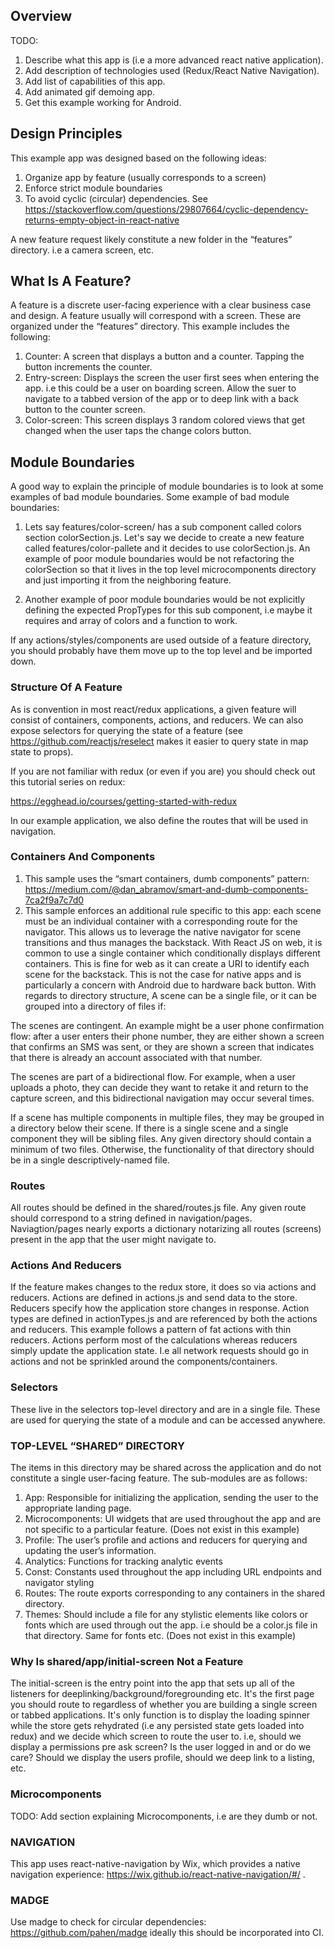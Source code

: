 ## Overview

TODO:

1) Describe what this app is (i.e a more advanced react native application).
2) Add description of technologies used (Redux/React Native Navigation).
3) Add list of capabilities of this app.
4) Add animated gif demoing app.
5) Get this example working for Android.

## Design Principles

This example app was designed based on the following ideas:

1) Organize app by feature (usually corresponds to a screen)
2) Enforce strict module boundaries
3) To avoid cyclic (circular) dependencies. See https://stackoverflow.com/questions/29807664/cyclic-dependency-returns-empty-object-in-react-native

A new feature request likely constitute a new folder in the “features” directory. i.e a camera screen, etc.

## What Is A Feature?

A feature is a discrete user-facing experience with a clear business case and design. A feature usually will correspond with a screen. These are organized under the “features” directory. This example includes the following:

1) Counter: A screen that displays a button and a counter. Tapping the button increments the counter.
2) Entry-screen: Displays the screen the user first sees when entering the app. i.e this could be a user on boarding screen. Allow the suer to navigate
to a tabbed version of the app or to deep link with a back button to the counter screen.
3) Color-screen: This screen displays 3 random colored views that get changed when the user taps the change colors button.

## Module Boundaries

A good way to explain the principle of module boundaries is to look at some examples of bad module boundaries. Some example of bad module boundaries:

1) Lets say features/color-screen/ has a sub component called colors section colorSection.js. Let's say we decide to create a new feature called features/color-pallete and it decides to use  colorSection.js. An example of poor module boundaries would be not refactoring the colorSection so that it lives in the top level microcomponents directory and just importing it from the neighboring feature.

2) Another example of poor module boundaries would be not explicitly defining the expected PropTypes for this sub component, i.e maybe it requires and array of colors and a function to work.

If any actions/styles/components are used outside of a feature directory, you should probably have them move up to the top level and be imported down.

### Structure Of A Feature

As is convention in most react/redux applications, a given feature will consist of containers, components, actions, and reducers. We can also expose selectors for querying the state of a feature (see https://github.com/reactjs/reselect makes it easier to query state in map state to props).

If you are not familiar with redux (or even if you are) you should check out this tutorial series on redux:

https://egghead.io/courses/getting-started-with-redux

In our example application, we also define the routes that will be used in navigation.

### Containers And Components

1) This sample uses the “smart containers, dumb components” pattern: https://medium.com/@dan_abramov/smart-and-dumb-components-7ca2f9a7c7d0
2) This sample enforces an additional rule specific to this app: each scene must be an individual container with a corresponding route for the navigator.
This allows us to leverage the native navigator for scene transitions and thus manages the backstack. With React JS on web, it is common to use a single container which conditionally displays different containers. This is fine for web as it can create a URI to identify each scene for the backstack. This is not the case for native apps and is particularly a concern with Android due to hardware back button.
With regards to directory structure, A scene can be a single file, or it can be grouped into a directory of files if:

The scenes are contingent. An example might be a user phone confirmation flow: after a user enters their phone number, they are either shown a screen that confirms an SMS was sent, or they are shown a screen that indicates that there is already an account associated with that number.

The scenes are part of a bidirectional flow. For example, when a user uploads a photo, they can decide they want to retake it and return to the capture screen, and this bidirectional navigation may occur several times.

If a scene has multiple components in multiple files, they may be grouped in a directory below their scene. If there is a single scene and a single component they will be sibling files. Any given directory should contain a minimum of two files. Otherwise, the functionality of that directory should be in a single descriptively-named file.

### Routes

All routes should be defined in the shared/routes.js file. Any given route should correspond to a string defined in navigation/pages. Naviagtion/pages nearly exports a dictionary notarizing all routes (screens) present in the app that the user might navigate to.

### Actions And Reducers

If the feature makes changes to the redux store, it does so via actions and reducers. Actions are defined in actions.js and send data to the store. Reducers specify how the application store changes in response. Action types are defined in actionTypes.js and are referenced by both the actions and reducers. This example follows a pattern of fat actions with thin reducers. Actions perform most of the calculations whereas reducers simply update the application state. I.e all network requests should go in actions and not be sprinkled around the components/containers.

### Selectors

These live in the selectors top-level directory and are in a single file. These are used for querying the state of a module and can be accessed anywhere.

### TOP-LEVEL “SHARED” DIRECTORY

The items in this directory may be shared across the application and do not constitute a single user-facing feature. The sub-modules are as follows:

1) App: Responsible for initializing the application, sending the user to the appropriate landing page.
2) Microcomponents: UI widgets that are used throughout the app and are not specific to a particular feature. (Does not exist in this example)
3) Profile: The user’s profile and actions and reducers for querying and updating the user’s information.
4) Analytics: Functions for tracking analytic events
5) Const: Constants used throughout the app including URL endpoints and navigator styling
6) Routes: The route exports corresponding to any containers in the shared directory.
7) Themes: Should include a file for any stylistic elements like colors or fonts which are used through out the app. i.e should be a color.js file in that directory. Same for fonts etc. (Does not exist in this example)

### Why Is shared/app/initial-screen Not a Feature

The initial-screen is the entry point into the app that sets up all of the listeners for deeplinking/background/foregrounding etc. It's the first page you should route to regardless of whether you are building a single screen or tabbed applications. It's only function is to display the loading spinner while the store gets rehydrated (i.e any persisted state gets loaded into redux) and we decide which screen to route the user to. i.e, should we display a permissions pre ask screen? Is the user logged in and or do we care? Should we display the users profile, should we deep link to a listing, etc.

### Microcomponents

TODO: Add section explaining Microcomponents, i.e are they dumb or not.

### NAVIGATION

This app uses react-native-navigation by Wix, which provides a native navigation experience: https://wix.github.io/react-native-navigation/#/ .

### MADGE

Use madge to check for circular dependencies: https://github.com/pahen/madge ideally this should be incorporated into CI.
